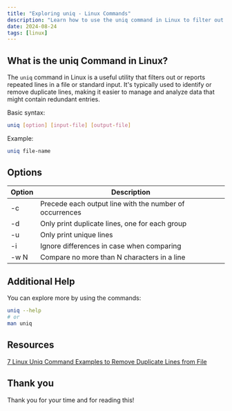 ```yaml
---
title: "Exploring uniq - Linux Commands"
description: "Learn how to use the uniq command in Linux to filter out duplicate lines, count occurrences, and print only unique or duplicate lines"
date: 2024-08-24
tags: [linux]
---
```


## What is the uniq Command in Linux?

The `uniq` command in Linux is a useful utility that filters out or reports repeated lines in a file or standard input. It's typically used to identify or remove duplicate lines, making it easier to manage and analyze data that might contain redundant entries.

Basic syntax:

```bash
uniq [option] [input-file] [output-file]
```

Example:

```bash
uniq file-name
```

## Options

| Option | Description                                             |
| ------ | ------------------------------------------------------- |
| -c     | Precede each output line with the number of occurrences |
| -d     | Only print duplicate lines, one for each group          |
| -u     | Only print unique lines                                 |
| -i     | Ignore differences in case when comparing               |
| -w N   | Compare no more than N characters in a line             |

## Additional Help

You can explore more by using the commands:

```bash
uniq --help
# or
man uniq
```

## Resources

[7 Linux Uniq Command Examples to Remove Duplicate Lines from File](https://www.thegeekstuff.com/2013/05/uniq-command-examples/)

## Thank you

Thank you for your time and for reading this!
